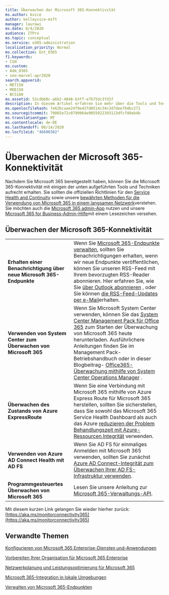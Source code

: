 ```yaml
---
title: Überwachen der Microsoft 365-Konnektivität
ms.author: kvice
author: kelleyvice-msft
manager: laurawi
ms.date: 8/4/2020
audience: ITPro
ms.topic: conceptual
ms.service: o365-administration
localization_priority: Normal
ms.collection: Ent_O365
f1.keywords:
- CSH
ms.custom:
- Adm_O365
- seo-marvel-apr2020
search.appverid:
- MET150
- MOE150
- BCS160
ms.assetid: 53cdb60c-a6b2-4848-b3ff-e7b75dc3fd1f
description: In diesem Artikel erfahren Sie mehr über die Tools und Techniken, mit denen Sie die Microsoft 365-Konnektivität überwachen und verwalten können.
ms.openlocfilehash: 7e62bcaae24f9e42fd0514c34c3d7dee764bc271
ms.sourcegitcommit: 79065e72c0799064e9055022393113dfcf40eb4b
ms.translationtype: MT
ms.contentlocale: de-DE
ms.lasthandoff: 08/14/2020
ms.locfileid: "46690302"
---
```

# <a name="monitor-microsoft-365-connectivity"></a>Überwachen der Microsoft 365-Konnektivität

Nachdem Sie Microsoft 365 bereitgestellt haben, können Sie die Microsoft 365-Konnektivität mit einigen der unten aufgeführten Tools und Techniken aufrecht erhalten. Sie sollten die offiziellen Richtlinien für den [Service Health and Continuity](https://docs.microsoft.com/office365/servicedescriptions/office-365-platform-service-description/service-health-and-continuity) sowie unsere [bewährten Methoden für die Verwendung von Microsoft 365 in einem langsamen Netzwerk](https://support.office.com/article/fd16c8d2-4799-4c39-8fd7-045f06640166)verstehen. Sie möchten auch die [Microsoft 365 admin-App](https://blogs.office.com/2015/03/13/administer-on-the-go-with-the-updated-office-365-admin-app/) nutzen und unsere [Microsoft 365 for Business-Admin-Hilfe](https://support.office.com/article/17d3ff3f-3601-466e-b5a1-482b31cfb791)mit einem Lesezeichen versehen.
  
## <a name="monitoring-microsoft-365-connectivity"></a>Überwachen der Microsoft 365-Konnektivität

|||
|:-----|:-----|
|**Erhalten einer Benachrichtigung über neue Microsoft 365-Endpunkte** <br/> |Wenn Sie [Microsoft 365-Endpunkte verwalten](https://support.office.com/article/99cab9d4-ef59-4207-9f2b-3728eb46bf9a), sollten Sie Benachrichtigungen erhalten, wenn wir neue Endpunkte veröffentlichen, können Sie unseren RSS-Feed mit Ihrem bevorzugten RSS-Reader abonnieren. Hier erfahren Sie, wie Sie [über Outlook abonnieren](https://go.microsoft.com/fwlink/p/?LinkId=532416) , oder Sie können [die RSS-Feed-Updates per e-Mail](https://go.microsoft.com/fwlink/p/?LinkId=532417)erhalten.  <br/> |
|**Verwenden von System Center zum Überwachen von Microsoft 365** <br/> |Wenn Sie Microsoft System Center verwenden, können Sie das [System Center Management Pack für Office 365](https://www.microsoft.com/download/details.aspx?id=43708) zum Starten der Überwachung von Microsoft 365 heute herunterladen. Ausführlichere Anleitungen finden Sie im Management Pack-Betriebshandbuch oder in dieser Blogbeitrag- [Office365-Überwachung mithilfe von System Center Operations Manager](https://blogs.msdn.com/b/mvpawardprogram/archive/2015/07/08/office365-monitoring-using-system-centre-operations-manager.aspx) . <br/> |
|**Überwachen des Zustands von Azure ExpressRoute** <br/> |Wenn Sie eine Verbindung mit Microsoft 365 mithilfe von Azure Express Route für Microsoft 365 herstellen, sollten Sie sicherstellen, dass Sie sowohl das Microsoft 365 Service Health Dashboard als auch das Azure [reduzieren der Problem Behandlungszeit mit Azure-Ressourcen Integrität](https://azure.microsoft.com/blog/reduce-troubleshooting-time-with-azure-resource-health/) verwenden. <br/> |
|**Verwenden von Azure AD Connect Health mit AD FS** <br/> |Wenn Sie AD FS für einmaliges Anmelden mit Microsoft 365 verwenden, sollten Sie zunächst [Azure AD Connect-Integrität zum Überwachen Ihrer AD FS-Infrastruktur verwenden](https://azure.microsoft.com/documentation/articles/active-directory-aadconnect-health-adfs/).  <br/> |
|**Programmgesteuertes Überwachen von Microsoft 365** <br/> |Lesen Sie unsere Anleitung zur [Microsoft 365-Verwaltungs-API](https://docs.microsoft.com/office/office-365-management-api/office-365-management-apis-overview).  <br/> |

Mit diesem kurzen Link gelangen Sie wieder hierher zurück: [https://aka.ms/monitorconnectivity365](https://aka.ms/monitorconnectivity365)
  
## <a name="related-topics"></a>Verwandte Themen

[Konfigurieren von Microsoft 365 Enterprise-Diensten und-Anwendungen](configure-services-and-applications.md)
  
[Vorbereiten Ihrer Organisation für Microsoft 365 Enterprise](get-your-organization-ready-for-office-365.md)
  
[Netzwerkplanung und Leistungsoptimierung für Microsoft 365](network-planning-and-performance.md)
  
[Microsoft 365-Integration in lokale Umgebungen](microsoft-365-integration.md)
  
[Verwalten von Microsoft 365-Endpunkten](managing-office-365-endpoints.md)
